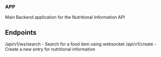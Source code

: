 ### APP
Main Backend application for the Nutritional Information API

## Endpoints
/api/v1/ws/search - Search for a food item using websocket
/api/v1/create - Create a new entry for nutritional information